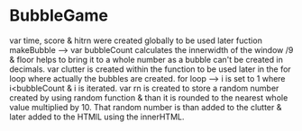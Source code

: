 # BubbleGame
var time, score & hitrn were created globally to be used later
fuction makeBubble --> var bubbleCount calculates the innerwidth of the window /9 & floor helps to bring it to a whole number as a bubble can't be created in decimals. var clutter is created within the function to be used later in the for loop where actually the bubbles are created.
for loop --> i is set to 1 where i<bubbleCount & i is iterated. var rn is created to store a random number created by using random function & than it is rounded to the nearest whole value multiplied by 10. That random number is than added to the clutter & later added to the HTMlL using the innerHTML.
